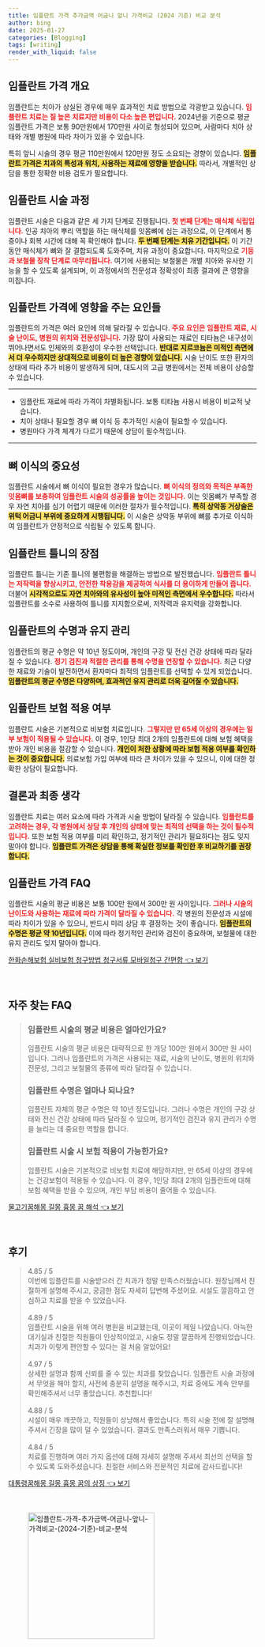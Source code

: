 ```yaml
---
title: 임플란트 가격 추가금액 어금니 앞니 가격비교 (2024 기준) 비교 분석
author: bing
date: 2025-01-27
categories: [Blogging]
tags: [writing]
render_with_liquid: false
---
```



<h2 id='implant_price_overview'>임플란트 가격 개요</h2>

<p>임플란트는 치아가 상실된 경우에 매우 효과적인 치료 방법으로 각광받고 있습니다. <b><span style="color: #ee2323;">임플란트 치료는 질 높은 치료지만 비용이 다소 높은 편입니다.</span></b> 2024년을 기준으로 평균 임플란트 가격은 보통 90만원에서 170만원 사이로 형성되어 있으며, 사람마다 치아 상태와 개별 병원에 따라 차이가 있을 수 있습니다. </p> <p>특히 앞니 시술의 경우 평균 110만원에서 120만원 정도 소요되는 경향이 있습니다. <b><span style="background-color: #ffe066;">임플란트 가격은 치과의 특성과 위치, 사용하는 재료에 영향을 받습니다.</span></b> 따라서, 개별적인 상담을 통한 정확한 비용 검토가 필요합니다.</p>

<h2 id='implant_procedure'>임플란트 시술 과정</h2>

<p>임플란트 시술은 다음과 같은 세 가지 단계로 진행됩니다.  <b><span style="color: #ee2323;">첫 번째 단계는 매식체 식립입니다.</span></b> 인공 치아의 뿌리 역할을 하는 매식체를 잇몸뼈에 심는 과정으로, 이 단계에서 통증이나 회복 시간에 대해 꼭 확인해야 합니다. <b><span style="background-color: #ffe066;">두 번째 단계는 치유 기간입니다.</span></b> 이 기간 동안 매식체가 뼈와 잘 결합되도록 도와주며, 치유 과정이 중요합니다. 마지막으로 <b><span style="color: #ee2323;">기둥과 보철물 장착 단계로 마무리됩니다.</span></b> 여기에 사용되는 보철물은 개별 치아와 유사한 기능을 할 수 있도록 설계되며, 이 과정에서의 전문성과 정확성이 최종 결과에 큰 영향을 미칩니다.</p>

<h2 id='factors_affecting_impex_price'>임플란트 가격에 영향을 주는 요인들</h2>

<p>임플란트의 가격은 여러 요인에 의해 달라질 수 있습니다. <b><span style="color: #ee2323;">주요 요인은 임플란트 재료, 시술 난이도, 병원의 위치와 전문성입니다.</span></b> 가장 많이 사용되는 재료인 티타늄은 내구성이 뛰어나면서도 인체와의 호환성이 우수한 선택입니다. <b><span style="background-color: #ffe066;">반대로 지르코늄은 미적인 측면에서 더 우수하지만 상대적으로 비용이 더 높은 경향이 있습니다.</span></b> 시술 난이도 또한 환자의 상태에 따라 추가 비용이 발생하게 되며, 대도시의 고급 병원에서는 전체 비용이 상승할 수 있습니다.</p>

<hr />

<ul>
    <li>임플란트 재료에 따라 가격이 차별화됩니다. 보통 티타늄 사용시 비용이 비교적 낮습니다.</li>
    <li>치아 상태나 필요할 경우 뼈 이식 등 추가적인 시술이 필요할 수 있습니다.</li>
    <li>병원마다 가격 체계가 다르기 때문에 상담이 필수적입니다.</li>
</ul>

<hr />

<h2 id='bone_grafting_importance'>뼈 이식의 중요성</h2>

<p>임플란트 시술에서 뼈 이식이 필요한 경우가 많습니다. <b><span style="color: #ee2323;">뼈 이식의 정의와 목적은 부족한 잇몸뼈를 보충하여 임플란트 시술의 성공률을 높이는 것입니다.</span></b> 이는 잇몸뼈가 부족할 경우 자연 치아를 심기 어렵기 때문에 이러한 절차가 필수적입니다. <b><span style="background-color: #ffe066;">특히 상악동 거상술은 위턱 어금니 부위에 중요하게 시행됩니다.</span></b> 이 시술은 상악동 부위에 뼈를 추가로 이식하여 임플란트가 안정적으로 식립될 수 있도록 합니다.</p>

<h2 id='implant_denture_advantages'>임플란트 틀니의 장점</h2>

<p>임플란트 틀니는 기존 틀니의 불편함을 해결하는 방법으로 발전했습니다. <b><span style="color: #ee2323;">임플란트 틀니는 저작력을 향상시키고, 안전한 착용감을 제공하여 식사를 더 용이하게 만들어 줍니다.</span></b> 더불어 <b><span style="background-color: #ffe066;">시각적으로도 자연 치아와의 유사성이 높아 미적인 측면에서 우수합니다.</span></b> 따라서 임플란트를 소수로 사용하여 틀니를 지지함으로써, 저작력과 유지력을 강화합니다.</p>

<h2 id='implant_lifespan'>임플란트의 수명과 유지 관리</h2>

<p>임플란트의 평균 수명은 약 10년 정도이며, 개인의 구강 및 전신 건강 상태에 따라 달라질 수 있습니다. <b><span style="color: #ee2323;">정기 검진과 적절한 관리를 통해 수명을 연장할 수 있습니다.</span></b> 최근 다양한 재료와 기술이 발전하면서 환자마다 최적의 임플란트를 선택할 수 있게 되었습니다. <b><span style="background-color: #ffe066;">임플란트의 평균 수명은 다양하며, 효과적인 유지 관리로 더욱 길어질 수 있습니다.</span></b></p>

<h2 id='insurance_coverage'>임플란트 보험 적용 여부</h2>

<p>임플란트 시술은 기본적으로 비보험 치료입니다. <b><span style="color: #ee2323;">그렇지만 만 65세 이상의 경우에는 일부 보험이 적용될 수 있습니다.</span></b> 이 경우, 1인당 최대 2개의 임플란트에 대해 보험 혜택을 받아 개인 비용을 절감할 수 있습니다. <b><span style="background-color: #ffe066;">개인이 처한 상황에 따라 보험 적용 여부를 확인하는 것이 중요합니다.</span></b> 의료보험 가입 여부에 따라 큰 차이가 있을 수 있으니, 이에 대한 정확한 상담이 필요합니다.</p>

<h2 id='final_thoughts'>결론과 최종 생각</h2>

<p>임플란트 치료는 여러 요소에 따라 가격과 시술 방법이 달라질 수 있습니다. <b><span style="color: #ee2323;">임플란트를 고려하는 경우, 각 병원에서 상담 후 개인의 상태에 맞는 최적의 선택을 하는 것이 필수적입니다.</span></b> 또한 보험 적용 여부를 미리 확인하고, 정기적인 관리가 필요하다는 점도 잊지 말아야 합니다. <b><span style="background-color: #ffe066;">임플란트 가격은 상담을 통해 확실한 정보를 확인한 후 비교하기를 권장합니다.</span></b></p>

<h2 id='faq_implants'>임플란트 가격 FAQ</h2>

<p>임플란트 시술의 평균 비용은 보통 100만 원에서 300만 원 사이입니다. <b><span style="color: #ee2323;">그러나 시술의 난이도와 사용하는 재료에 따라 가격이 달라질 수 있습니다.</span></b> 각 병원의 전문성과 시설에 따라 차이가 있을 수 있으니, 반드시 미리 상담 후 결정하는 것이 좋습니다. <b><span style="background-color: #ffe066;">임플란트의 수명은 평균 약 10년입니다.</span></b> 이에 따라 정기적인 관리와 검진이 중요하며, 보철물에 대한 유지 관리도 잊지 말아야 합니다.</p>


<p><a class="click-button" title="한화손해보험 실비보험 청구방법 청구서류 모바일청구 간편함" href="https://24nara.github.io/posts/%ED%95%9C%ED%99%94%EC%86%90%ED%95%B4%EB%B3%B4%ED%97%98-%EC%8B%A4%EB%B9%84%EB%B3%B4%ED%97%98-%EC%B2%AD%EA%B5%AC%EB%B0%A9%EB%B2%95-%EC%B2%AD%EA%B5%AC%EC%84%9C%EB%A5%98-%EB%AA%A8%EB%B0%94%EC%9D%BC%EC%B2%AD%EA%B5%AC-%EA%B0%84%ED%8E%B8%ED%95%A8/" rel="dofollow">한화손해보험 실비보험 청구방법 청구서류 모바일청구 간편함 👈 보기</a></p><br>
<h2 id='자주_찾는_FAQ'>자주 찾는 FAQ</h2>
<div itemscope="" itemtype="https://schema.org/FAQPage"> 
<blockquote> 
<div itemscope="" itemprop="mainEntity" itemtype="https://schema.org/Question"> 
<h3 itemprop="name">임플란트 시술의 평균 비용은 얼마인가요?</h3> 
<div itemscope="" itemprop="acceptedAnswer" itemtype="https://schema.org/Answer"> 
<span itemprop="text"> 
<p>임플란트 시술의 평균 비용은 대략적으로 한 개당 100만 원에서 300만 원 사이입니다. 그러나 임플란트의 가격은 사용되는 재료, 시술의 난이도, 병원의 위치와 전문성, 그리고 보철물의 종류에 따라 달라질 수 있습니다.</p> 
</span> 
</div> 
</div> 

<div itemscope="" itemprop="mainEntity" itemtype="https://schema.org/Question"> 
<h3 itemprop="name">임플란트 수명은 얼마나 되나요?</h3> 
<div itemscope="" itemprop="acceptedAnswer" itemtype="https://schema.org/Answer"> 
<span itemprop="text"> 
<p>임플란트 자체의 평균 수명은 약 10년 정도입니다. 그러나 수명은 개인의 구강 상태와 전신 건강 상태에 따라 달라질 수 있으며, 정기적인 검진과 유지 관리가 수명을 늘리는 데 중요한 역할을 합니다.</p> 
</span> 
</div> 
</div> 

<div itemscope="" itemprop="mainEntity" itemtype="https://schema.org/Question"> 
<h3 itemprop="name">임플란트 시술 시 보험 적용이 가능한가요?</h3> 
<div itemscope="" itemprop="acceptedAnswer" itemtype="https://schema.org/Answer"> 
<span itemprop="text"> 
<p>임플란트 시술은 기본적으로 비보험 치료에 해당하지만, 만 65세 이상의 경우에는 건강보험이 적용될 수 있습니다. 이 경우, 1인당 최대 2개의 임플란트에 대해 보험 혜택을 받을 수 있으며, 개인 부담 비용이 줄어들 수 있습니다.</p> 
</span> 
</div> 
</div> 
</blockquote> 
</div>
<p><a class="click-button" title="물고기꿈해몽 길몽 흉몽 꿈 해석" href="https://24nara.github.io/posts/%EB%AC%BC%EA%B3%A0%EA%B8%B0%EA%BF%88%ED%95%B4%EB%AA%BD-%EA%B8%B8%EB%AA%BD-%ED%9D%89%EB%AA%BD-%EA%BF%88-%ED%95%B4%EC%84%9D/" rel="dofollow">물고기꿈해몽 길몽 흉몽 꿈 해석 👈 보기</a></p><br>
<h2 id='후기'>후기</h2>
<div itemscope itemtype="https://schema.org/Product">
  <blockquote>
  <div itemprop="review" itemscope itemtype="https://schema.org/Review">
      <div itemprop="reviewRating" itemscope itemtype="https://schema.org/Rating"> <span itemprop="ratingValue">4.85</span> / <span itemprop="bestRating">5</span> </div>
      <span itemprop="reviewBody">이번에 임플란트를 시술받으러 간 치과가 정말 만족스러웠습니다. 원장님께서 친절하게 설명해 주시고, 궁금한 점도 자세히 답변해 주셨어요. 시설도 깔끔하고 안심하고 치료를 받을 수 있었습니다.</span>
  </div>
  <br>
  <div itemprop="review" itemscope itemtype="https://schema.org/Review">
      <div itemprop="reviewRating" itemscope itemtype="https://schema.org/Rating"> <span itemprop="ratingValue">4.89</span> / <span itemprop="bestRating">5</span> </div>
      <span itemprop="reviewBody">임플란트 시술을 위해 여러 병원을 비교했는데, 이곳이 제일 나았습니다. 아늑한 대기실과 친절한 직원들이 인상적이었고, 시술도 정말 깔끔하게 진행되었습니다. 치과가 이렇게 편안할 수 있다는 걸 처음 알았어요!</span>
  </div>
  <br>
  <div itemprop="review" itemscope itemtype="https://schema.org/Review">
      <div itemprop="reviewRating" itemscope itemtype="https://schema.org/Rating"> <span itemprop="ratingValue">4.97</span> / <span itemprop="bestRating">5</span> </div>
      <span itemprop="reviewBody">상세한 설명과 함께 신뢰를 줄 수 있는 치과를 찾았습니다. 임플란트 시술 과정에서 무엇을 해야 할지, 사전에 충분히 설명을 해주시고, 치료 중에도 계속 안부를 확인해주셔서 너무 좋았습니다. 추천합니다!</span>
  </div>
  <br>
  <div itemprop="review" itemscope itemtype="https://schema.org/Review">
      <div itemprop="reviewRating" itemscope itemtype="https://schema.org/Rating"> <span itemprop="ratingValue">4.88</span> / <span itemprop="bestRating">5</span> </div>
      <span itemprop="reviewBody">시설이 매우 깨끗하고, 직원들이 상냥해서 좋았습니다. 특히 시술 전에 잘 설명해주셔서 긴장을 많이 덜 수 있었습니다. 결과도 만족스러워서 매우 기쁩니다.</span>
  </div>
  <br>
  <div itemprop="review" itemscope itemtype="https://schema.org/Review">
      <div itemprop="reviewRating" itemscope itemtype="https://schema.org/Rating"> <span itemprop="ratingValue">4.84</span> / <span itemprop="bestRating">5</span> </div>
      <span itemprop="reviewBody">치료를 진행하며 여러 가지 옵션에 대해 자세히 설명해 주셔서 최선의 선택을 할 수 있도록 도와주셨습니다. 친절한 서비스와 전문적인 치료에 감사드립니다!</span>
  </div>
  </blockquote>
</div>
<p><a class="click-button" title="대통령꿈해몽 길몽 흉몽 꿈의 상징" href="https://24nara.github.io/posts/%EB%8C%80%ED%86%B5%EB%A0%B9%EA%BF%88%ED%95%B4%EB%AA%BD-%EA%B8%B8%EB%AA%BD-%ED%9D%89%EB%AA%BD-%EA%BF%88%EC%9D%98-%EC%83%81%EC%A7%95/" rel="dofollow">대통령꿈해몽 길몽 흉몽 꿈의 상징 👈 보기</a></p><br>
<figure class="image"><img src="https://24nara.github.io/assets/img/thumbnail/임플란트-가격-추가금액-어금니-앞니-가격비교-(2024-기준)-비교-분석.webp" alt="임플란트-가격-추가금액-어금니-앞니-가격비교-(2024-기준)-비교-분석" width="256" height="256"></figure>